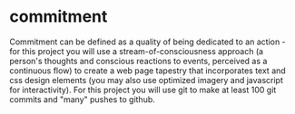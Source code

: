 # commitment
Commitment can be defined as a quality of being dedicated to an action - for this project you will use a stream-of-consciousness approach (a person's thoughts and conscious reactions to events, perceived as a continuous flow) to create a web page tapestry that incorporates text and css design elements (you may also use optimized imagery and javascript for interactivity). For this project you will use git to make at least 100 git commits and "many" pushes to github.
